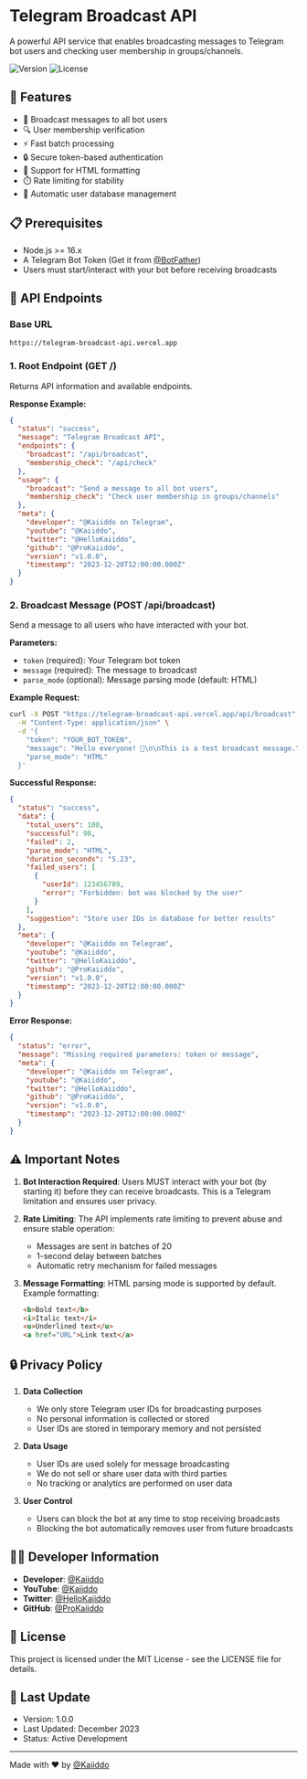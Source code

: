 # Telegram Broadcast API

A powerful API service that enables broadcasting messages to Telegram bot users and checking user membership in groups/channels.

![Version](https://img.shields.io/badge/version-1.0.0-blue.svg)
![License](https://img.shields.io/badge/license-MIT-green.svg)

## 🌟 Features

- 📨 Broadcast messages to all bot users
- 🔍 User membership verification
- ⚡ Fast batch processing
- 🔒 Secure token-based authentication
- 📝 Support for HTML formatting
- ⏱️ Rate limiting for stability
- 🔄 Automatic user database management

## 📋 Prerequisites

- Node.js >= 16.x
- A Telegram Bot Token (Get it from [@BotFather](https://t.me/BotFather))
- Users must start/interact with your bot before receiving broadcasts

## 🚀 API Endpoints

### Base URL
```
https://telegram-broadcast-api.vercel.app
```

### 1. Root Endpoint (GET /)
Returns API information and available endpoints.

**Response Example:**
```json
{
  "status": "success",
  "message": "Telegram Broadcast API",
  "endpoints": {
    "broadcast": "/api/broadcast",
    "membership_check": "/api/check"
  },
  "usage": {
    "broadcast": "Send a message to all bot users",
    "membership_check": "Check user membership in groups/channels"
  },
  "meta": {
    "developer": "@Kaiiddo on Telegram",
    "youtube": "@Kaiiddo",
    "twitter": "@HelloKaiiddo",
    "github": "@ProKaiiddo",
    "version": "v1.0.0",
    "timestamp": "2023-12-20T12:00:00.000Z"
  }
}
```

### 2. Broadcast Message (POST /api/broadcast)

Send a message to all users who have interacted with your bot.

**Parameters:**
- `token` (required): Your Telegram bot token
- `message` (required): The message to broadcast
- `parse_mode` (optional): Message parsing mode (default: HTML)

**Example Request:**
```bash
curl -X POST "https://telegram-broadcast-api.vercel.app/api/broadcast" \
  -H "Content-Type: application/json" \
  -d '{
    "token": "YOUR_BOT_TOKEN",
    "message": "Hello everyone! 👋\n\nThis is a test broadcast message.",
    "parse_mode": "HTML"
  }'
```

**Successful Response:**
```json
{
  "status": "success",
  "data": {
    "total_users": 100,
    "successful": 98,
    "failed": 2,
    "parse_mode": "HTML",
    "duration_seconds": "5.23",
    "failed_users": [
      {
        "userId": 123456789,
        "error": "Forbidden: bot was blocked by the user"
      }
    ],
    "suggestion": "Store user IDs in database for better results"
  },
  "meta": {
    "developer": "@Kaiiddo on Telegram",
    "youtube": "@Kaiiddo",
    "twitter": "@HelloKaiiddo",
    "github": "@ProKaiiddo",
    "version": "v1.0.0",
    "timestamp": "2023-12-20T12:00:00.000Z"
  }
}
```

**Error Response:**
```json
{
  "status": "error",
  "message": "Missing required parameters: token or message",
  "meta": {
    "developer": "@Kaiiddo on Telegram",
    "youtube": "@Kaiiddo",
    "twitter": "@HelloKaiiddo",
    "github": "@ProKaiiddo",
    "version": "v1.0.0",
    "timestamp": "2023-12-20T12:00:00.000Z"
  }
}
```

## ⚠️ Important Notes

1. **Bot Interaction Required**: Users MUST interact with your bot (by starting it) before they can receive broadcasts. This is a Telegram limitation and ensures user privacy.

2. **Rate Limiting**: The API implements rate limiting to prevent abuse and ensure stable operation:
   - Messages are sent in batches of 20
   - 1-second delay between batches
   - Automatic retry mechanism for failed messages

3. **Message Formatting**: HTML parsing mode is supported by default. Example formatting:
   ```html
   <b>Bold text</b>
   <i>Italic text</i>
   <u>Underlined text</u>
   <a href="URL">Link text</a>
   ```

## 🔒 Privacy Policy

1. **Data Collection**
   - We only store Telegram user IDs for broadcasting purposes
   - No personal information is collected or stored
   - User IDs are stored in temporary memory and not persisted

2. **Data Usage**
   - User IDs are used solely for message broadcasting
   - We do not sell or share user data with third parties
   - No tracking or analytics are performed on user data

3. **User Control**
   - Users can block the bot at any time to stop receiving broadcasts
   - Blocking the bot automatically removes user from future broadcasts

## 👨‍💻 Developer Information

- **Developer**: [@Kaiiddo](https://telegram.me/Kaiiddo)
- **YouTube**: [@Kaiiddo](https://youtube.com/@Kaiiddo)
- **Twitter**: [@HelloKaiiddo](https://twitter.com/HelloKaiiddo)
- **GitHub**: [@ProKaiiddo](https://github.com/ProKaiiddo)

## 📝 License

This project is licensed under the MIT License - see the LICENSE file for details.

## 📅 Last Update

- Version: 1.0.0
- Last Updated: December 2023
- Status: Active Development

---
Made with ❤️ by [@Kaiiddo](https://telegram.me/Kaiiddo)

